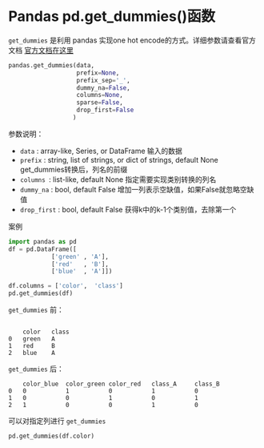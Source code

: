 # Pandas pd.get_dummies()函数

`get_dummies` 是利用 pandas 实现one hot encode的方式。详细参数请查看官方文档
[官方文档在这里](https://pandas.pydata.org/pandas-docs/stable/generated/pandas.get_dummies.html)

```python
pandas.get_dummies(data,
                   prefix=None, 
                   prefix_sep='_', 
                   dummy_na=False, 
                   columns=None, 
                   sparse=False, 
                   drop_first=False
                  )
```

参数说明：

- `data` : array-like, Series, or DataFrame
  输入的数据
- `prefix` : string, list of strings, or dict of strings, default None
  get_dummies转换后，列名的前缀
- `columns `: list-like, default None
  指定需要实现类别转换的列名
- `dummy_na` : bool, default False
  增加一列表示空缺值，如果False就忽略空缺值
- `drop_first` : bool, default False
  获得k中的k-1个类别值，去除第一个



案例

```python
import pandas as pd
df = pd.DataFrame([  
            ['green' , 'A'],   
            ['red'   , 'B'],   
            ['blue'  , 'A']])  

df.columns = ['color',  'class'] 
pd.get_dummies(df) 
```

`get_dummies` 前：

```

	color	class
0	green	A
1	red		B
2	blue	A
```

`get_dummies` 后：

```
	color_blue	color_green	color_red	class_A		class_B
0	0			1			0			1			0
1	0			0			1			0			1
2	1			0			0			1			0
```

可以对指定列进行 `get_dummies`

```python
pd.get_dummies(df.color)
```

